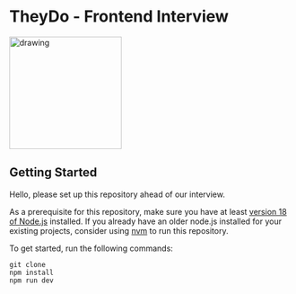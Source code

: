 # TheyDo - Frontend Interview
<img src="https://github.com/user-attachments/assets/a109a1f5-0272-41b9-94e6-f3a78c2ddba3" alt="drawing" width="200"/>

## Getting Started
Hello, please set up this repository ahead of our interview.

As a prerequisite for this repository, make sure you have at least [version 18 of Node.js](https://nodejs.org/en/download/) installed. 
If you already have an older node.js installed for your existing projects, consider using [nvm](https://github.com/nvm-sh/nvm) to run this repository.

To get started, run the following commands:
```
git clone 
npm install
npm run dev
```
